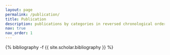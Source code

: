 ```yaml
---
layout: page
permalink: /publication/
title: Publication
description: publications by categories in reversed chronological order. generated by jekyll-scholar.
nav: true
nav_order: 1
---
```

<!-- _pages/publication.md -->
<div class="publications">

{% bibliography -f {{ site.scholar.bibliography }} %}

</div>
